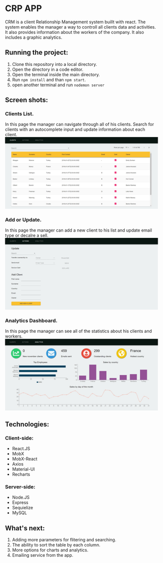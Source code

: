 # CRP APP

CRM is a client Relationship Management system buillt with react. The system enables the manager a way to controll all clients data and activities. It also provides information about the workers of the company. It also includes a graphic analytics.

## Running the project:
1. Clone this repository into a local directory.
2. Open the directory in a code editor.
3. Open the terminal inside the main directory.
4. Run `npm install` and than `npm start`.
5. open another terminal and run `nodemon server`

## Screen shots:

### Clients List.
In this page the manager can navigate through all of his clients. Search for clients with an autocomplete input and update information about each client.
![alt text](https://github.com/IdanShalem/CRM-APP/blob/master/screenshots/Clients%20list.jpg "Clients list")

### Add or Update.
In this page the manager can add a new client to his list and update email type or decalre a sell.
![alt text](https://github.com/IdanShalem/CRM-APP/blob/master/screenshots/Add%20or%20update%20client.jpg "Add or update")

### Analytics Dashboard.
In this page the manager can see all of the statistics about his clients and workers.
![alt text](https://github.com/IdanShalem/CRM-APP/blob/master/screenshots/Analytics%20dashboard.jpg "Analytics dashboard")

## Technologies:

### Client-side:
* React.JS
* MobX
* MobX-React
* Axios
* Material-UI
* Recharts

### Server-side:
* Node.JS
* Express
* Sequielize
* MySQL

## What's next:
1. Adding more parameters for flitering and searching.
2. The ability to sort the table by each column.
3. More options for charts and analytics.
4. Emailing service from the app.


